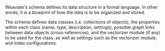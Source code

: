 Weaviate's schema defines its data structure in a formal language. In other words, it is a blueprint of how the data is to be organized and stored.

The schema defines data classes (i.e. collections of objects), the properties within each class (name, type, description, settings), possible graph links between data objects (cross-references), and the vectorizer module (if any) to be used for the class, as well as settings such as the vectorizer module, and index configurations.
